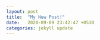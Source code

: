 ```yaml
---
layout: post
title:  "My New Post!"
date:   2020-09-09 23:42:47 +0530
categories: jekyll update
---
```

